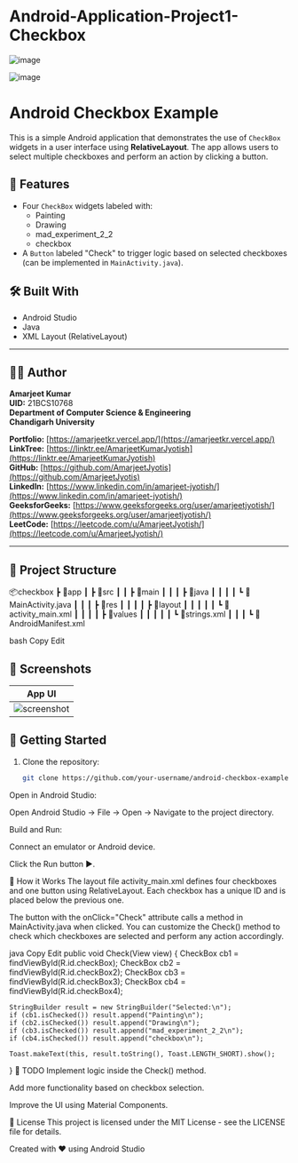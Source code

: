 # Android-Application-Project1-Checkbox

![image](https://github.com/user-attachments/assets/1a8559f8-86a0-4730-a0e1-5a949ecb5a1c)


![image](https://github.com/user-attachments/assets/5bc0576c-7e21-4c88-a39f-6d9027ccfa85)


# Android Checkbox Example

This is a simple Android application that demonstrates the use of `CheckBox` widgets in a user interface using **RelativeLayout**. The app allows users to select multiple checkboxes and perform an action by clicking a button.

## 🧩 Features

- Four `CheckBox` widgets labeled with:
  - Painting
  - Drawing
  - mad_experiment_2_2
  - checkbox
- A `Button` labeled "Check" to trigger logic based on selected checkboxes (can be implemented in `MainActivity.java`).

## 🛠️ Built With

- Android Studio
- Java
- XML Layout (RelativeLayout)

---

## 🧑‍💻 Author

**Amarjeet Kumar**  
**UID:** 21BCS10768  
**Department of Computer Science & Engineering**  
**Chandigarh University**

**Portfolio:** [https://amarjeetkr.vercel.app/](https://amarjeetkr.vercel.app/)  
**LinkTree:** [https://linktr.ee/AmarjeetKumarJyotish](https://linktr.ee/AmarjeetKumarJyotish)  
**GitHub:** [https://github.com/AmarjeetJyotis](https://github.com/AmarjeetJyotis)  
**LinkedIn:** [https://www.linkedin.com/in/amarjeet-jyotish/](https://www.linkedin.com/in/amarjeet-jyotish/)  
**GeeksforGeeks:** [https://www.geeksforgeeks.org/user/amarjeetjyotish/](https://www.geeksforgeeks.org/user/amarjeetjyotish/)  
**LeetCode:** [https://leetcode.com/u/AmarjeetJyotish/](https://leetcode.com/u/AmarjeetJyotish/)


---

## 📁 Project Structure

📦checkbox
┣ 📂app
┃ ┣ 📂src
┃ ┃ ┣ 📂main
┃ ┃ ┃ ┣ 📂java
┃ ┃ ┃ ┃ ┗ 📜MainActivity.java
┃ ┃ ┃ ┣ 📂res
┃ ┃ ┃ ┃ ┣ 📂layout
┃ ┃ ┃ ┃ ┃ ┗ 📜activity_main.xml
┃ ┃ ┃ ┃ ┣ 📂values
┃ ┃ ┃ ┃ ┃ ┗ 📜strings.xml
┃ ┃ ┃ ┗ 📜AndroidManifest.xml

bash
Copy
Edit

## 📸 Screenshots

| App UI |
|--------|
| ![screenshot](screenshots/checkbox_ui.png) |

## 🚀 Getting Started

1. Clone the repository:
   ```bash
   git clone https://github.com/your-username/android-checkbox-example.git
Open in Android Studio:

Open Android Studio → File → Open → Navigate to the project directory.

Build and Run:

Connect an emulator or Android device.

Click the Run button ▶️.

📄 How it Works
The layout file activity_main.xml defines four checkboxes and one button using RelativeLayout. Each checkbox has a unique ID and is placed below the previous one.

The button with the onClick="Check" attribute calls a method in MainActivity.java when clicked. You can customize the Check() method to check which checkboxes are selected and perform any action accordingly.

java
Copy
Edit
public void Check(View view) {
    CheckBox cb1 = findViewById(R.id.checkBox);
    CheckBox cb2 = findViewById(R.id.checkBox2);
    CheckBox cb3 = findViewById(R.id.checkBox3);
    CheckBox cb4 = findViewById(R.id.checkBox4);

    StringBuilder result = new StringBuilder("Selected:\n");
    if (cb1.isChecked()) result.append("Painting\n");
    if (cb2.isChecked()) result.append("Drawing\n");
    if (cb3.isChecked()) result.append("mad_experiment_2_2\n");
    if (cb4.isChecked()) result.append("checkbox\n");

    Toast.makeText(this, result.toString(), Toast.LENGTH_SHORT).show();
}
📌 TODO
Implement logic inside the Check() method.

Add more functionality based on checkbox selection.

Improve the UI using Material Components.

📜 License
This project is licensed under the MIT License - see the LICENSE file for details.

Created with ❤️ using Android Studio
